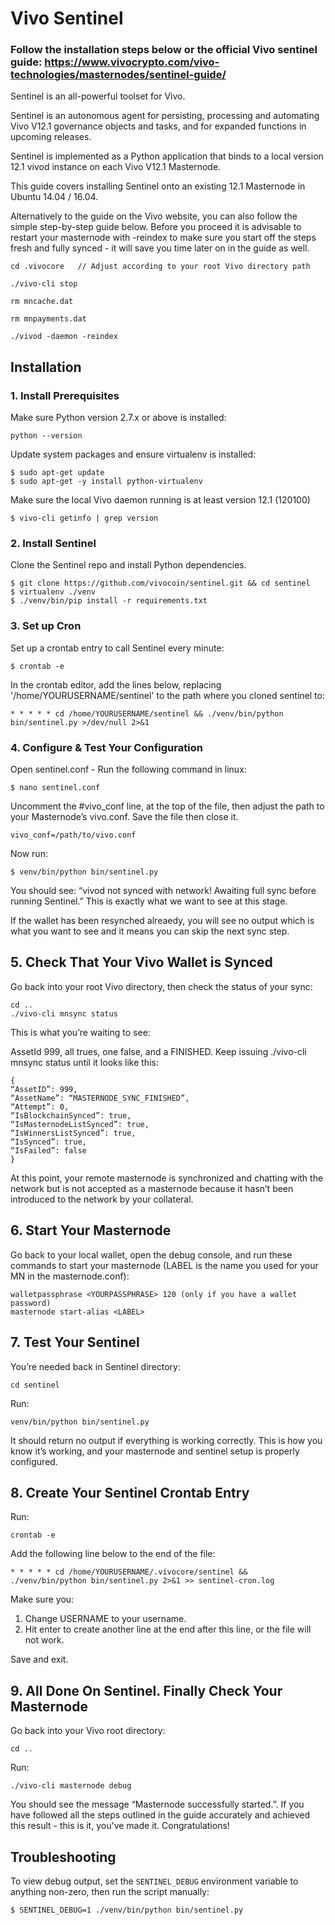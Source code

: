 # Vivo Sentinel

### Follow the installation steps below or the official Vivo sentinel guide: https://www.vivocrypto.com/vivo-technologies/masternodes/sentinel-guide/


Sentinel is an all-powerful toolset for Vivo.

Sentinel is an autonomous agent for persisting, processing and automating Vivo V12.1 governance objects and tasks, and for expanded functions in upcoming releases.

Sentinel is implemented as a Python application that binds to a local version 12.1 vivod instance on each Vivo V12.1 Masternode.

This guide covers installing Sentinel onto an existing 12.1 Masternode in Ubuntu 14.04 / 16.04.

Alternatively to the guide on the Vivo website, you can also follow the simple step-by-step guide below. Before you proceed it is advisable to restart your masternode with -reindex to make sure you start off the steps fresh and fully synced - it will save you time later on in the guide as well.


    cd .vivocore   // Adjust according to your root Vivo directory path

    ./vivo-cli stop

    rm mncache.dat

    rm mnpayments.dat

    ./vivod -daemon -reindex



## Installation

### 1. Install Prerequisites

Make sure Python version 2.7.x or above is installed:

    python --version

Update system packages and ensure virtualenv is installed:

    $ sudo apt-get update
    $ sudo apt-get -y install python-virtualenv

Make sure the local Vivo daemon running is at least version 12.1 (120100)

    $ vivo-cli getinfo | grep version

### 2. Install Sentinel

Clone the Sentinel repo and install Python dependencies.

    $ git clone https://github.com/vivocoin/sentinel.git && cd sentinel
    $ virtualenv ./venv
    $ ./venv/bin/pip install -r requirements.txt

### 3. Set up Cron

Set up a crontab entry to call Sentinel every minute:

    $ crontab -e

In the crontab editor, add the lines below, replacing '/home/YOURUSERNAME/sentinel' to the path where you cloned sentinel to:

    * * * * * cd /home/YOURUSERNAME/sentinel && ./venv/bin/python bin/sentinel.py >/dev/null 2>&1

### 4. Configure & Test Your Configuration

Open sentinel.conf - Run the following command in linux:

    $ nano sentinel.conf

Uncomment the #vivo_conf line, at the top of the file, then adjust the path to your Masternode’s vivo.conf. Save the file then close it.

    vivo_conf=/path/to/vivo.conf

Now run:

    $ venv/bin/python bin/sentinel.py

You should see: “vivod not synced with network! Awaiting full sync before running Sentinel.”
This is exactly what we want to see at this stage.

If the wallet has been resynched alreaedy, you will see no output which is what you want to see and it means you can skip the next sync step.


## 5. Check That Your Vivo Wallet is Synced 

Go back into your root Vivo directory, then check the status of your sync:

    cd .. 
    ./vivo-cli mnsync status


This is what you’re waiting to see:

AssetId 999, all trues, one false, and a FINISHED. Keep issuing ./vivo-cli mnsync status until it looks like this:


    {
    “AssetID”: 999,
    “AssetName”: “MASTERNODE_SYNC_FINISHED”,
    “Attempt”: 0,
    “IsBlockchainSynced”: true,
    “IsMasternodeListSynced”: true,
    “IsWinnersListSynced”: true,
    “IsSynced”: true,
    “IsFailed”: false
    }
    
At this point, your remote masternode is synchronized and chatting with the network but is not accepted as a masternode because it hasn’t been introduced to the network by your collateral.


## 6. Start Your Masternode

 Go back to your local wallet, open the debug console, and run these commands to start your masternode (LABEL is the name you used for your MN in the masternode.conf):

    walletpassphrase <YOURPASSPHRASE> 120 (only if you have a wallet password)
    masternode start-alias <LABEL>


## 7. Test Your Sentinel

You’re needed back in Sentinel directory:

    cd sentinel

Run:

    venv/bin/python bin/sentinel.py

It should return no output if everything is working correctly. This is how you know it’s working, and your masternode and sentinel setup is properly configured.

## 8. Create Your Sentinel Crontab Entry

Run:

    crontab -e

Add the following line below to the end of the file:

    * * * * * cd /home/YOURUSERNAME/.vivocore/sentinel && ./venv/bin/python bin/sentinel.py 2>&1 >> sentinel-cron.log
    

Make sure you:

1) Change USERNAME to your username.
2) Hit enter to create another line at the end after this line, or the file will not work.

Save and exit.

## 9. All Done On Sentinel. Finally Check Your Masternode

Go back into your Vivo root directory:

    cd ..

Run:

    ./vivo-cli masternode debug

You should see the message “Masternode successfully started.”. If you have followed all the steps outlined in the guide accurately and achieved this result - this is it, you've made it. Congratulations!

## Troubleshooting

To view debug output, set the `SENTINEL_DEBUG` environment variable to anything non-zero, then run the script manually:

    $ SENTINEL_DEBUG=1 ./venv/bin/python bin/sentinel.py

